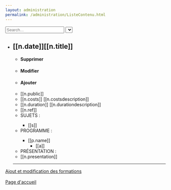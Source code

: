 ```yaml
---
layout: administration
permalink: /administration/ListeContenu.html
---
```


<div ng-app="administration" ng-controller="ListContenu">
  <input type="text" ng-model="research.title" placeholder="Search..."/>
  <select ng-model="research.news"
          ng-options="choix.v as choix.n for choix in [{ n: 'ALL', v: true }, { n: 'NEWS', v: false }]">
  </select>
  <div>
    <ul>
        <li ng-repeat="n in (trainings|filter:research.title)"
          ng-style="{ 'color' : (n.myClass=='Old') ? 'darkgray' : ((n.myClass=='Maj') ? 'green' : ((n.myClass=='Add') ? 'blue' : 'red' )) }">
          <!-- /// training //////////////////////////////////////////////// -->
          <h2>[[n.date]][[n.title]]</h2>
          <ul ng-if="(n.myClass!='Old')||research.news">
            <li ng-if="n.myClass=='Remove'"><h4>Supprimer</h4></li>
            <li ng-if="n.myClass=='Maj'"><h4>Modifier</h4></li>
            <li ng-if="n.myClass=='Add'"><h4>Ajouter</h4></li>
            <li ng-if="n.public!='' && n.myClass!='Remove'">[[n.public]]</li>
            <li ng-if="n.costs!='' && n.myClass!='Remove'">[[n.costs]] [[n.costsdescription]]</li>
            <li ng-if="n.duration!='' && n.myClass!='Remove'">[[n.duration]] [[n.durationdescription]]</li>
            <li>[[n.ref]]</li>
            <li ng-if="n.subject!=[] && n.myClass!='Remove'">SUJETS :</li>
            <ul>
              <li ng-repeat="s in n.subject">[[s]]</li>
            </ul>
            <li ng-if="n.program!=[] && n.myClass!='Remove'">PROGRAMME :</li>
            <ul>
              <li ng-repeat="p in n.program">
                [[p.name]]
                <ul>
                  <li ng-repeat="a in p.activity">[[a]]</li>
                </ul>
              </li>
            </ul>
            <li ng-if="n.presentation!='' && n.myClass!='Remove'">PRÉSENTATION :</li>
            <li ng-if="n.presentation!='' && n.myClass!='Remove'">[[n.presentation]]</li>
          </ul>
          <!-- ///////////////////////////////////////////////////////////// -->
          <hr/>
        </li>
    </ul>
  </div>

  <p>
    <a href="{{ '/administration/formulaireData.html' | prepend: site.baseurl }}">Ajout et modification des formations</a>
    <br/>
    <br/>
    <a href="{{ site.url }}/{{ site.baseurl }}">Page d'accueil</a>
  </p>

</div>

<script src="http://ajax.googleapis.com/ajax/libs/angularjs/1.4.9/angular.min.js"></script>
<script>
  var ListeContenuSite = [
    {% for training in site.posts %}
      {
        myClass: "Old",
        myDate: "{{ training.date | date: '%Y-%m-%d' }}",
        date: "{{ training.date | date_to_long_string }} - ",
        href: "{{ training.url | prepend: site.baseurl }}",
        title: "{% if training.title %}{{training.title}}{% else %}{{site.title}}{% endif %}",
        public: "{{ training.public }}",
        costs: "{{ training.costs }}",
        costsdescription: "{{ training.costs-description }}",
        duration: "{{ training.duration }}",
        durationdescription: "{{ training.duration-description }}",
        ref: "{{ training.ref }}",
        subject: function () {
          var resultSubject = [];
          {% for s in training.subject %}
            resultSubject.push("{{s}}");
          {% endfor %}
          return resultSubject;
        }(),
        program: function () {
          var resultProgram  = [];
          {% for p in training.program %}
            var nameProgram = "{{p.title}}";
            var activityProgram = [];
            {% for a in p.activity %}
              activityProgram.push("{{a}}");
            {% endfor %}
            resultProgram.push({name:nameProgram, activity:activityProgram});
          {% endfor %}
          return resultProgram;
        }(),
        presentation: "{{ training.presentation }}"
      },
    {% endfor %}
  ];
</script>
<script src="../js/listContenu.js"></script>
